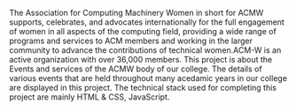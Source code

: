 The Association for Computing Machinery Women in short for ACMW supports, celebrates, and advocates internationally for the full engagement of women in all aspects of the computing field, providing a wide range of programs and services to ACM members and working in the larger community to advance the contributions of technical women.ACM-W is an active organization with over 36,000 members. This project is about the Events and services of the ACMW body of our college. The details of various events that are held throughout many acedamic years in our college are displayed in this project. The technical stack used for completing this project are mainly HTML & CSS, JavaScript.

